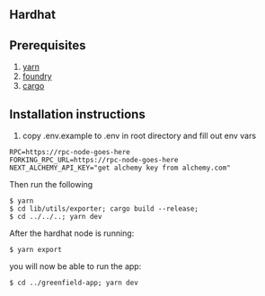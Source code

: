 ## Hardhat

## Prerequisites

1. [yarn](https://yarnpkg.com/)
2. [foundry](https://github.com/foundry-rs/foundry)
3. [cargo](https://doc.rust-lang.org/cargo/getting-started/installation.html)

## Installation instructions

1. copy .env.example to .env in root directory and fill out env vars

```
RPC=https://rpc-node-goes-here
FORKING_RPC_URL=https://rpc-node-goes-here
NEXT_ALCHEMY_API_KEY="get alchemy key from alchemy.com"
```

Then run the following

```
$ yarn
$ cd lib/utils/exporter; cargo build --release;
$ cd ../../..; yarn dev
```

After the hardhat node is running:

```
$ yarn export
```

you will now be able to run the app:

```
$ cd ../greenfield-app; yarn dev
```
